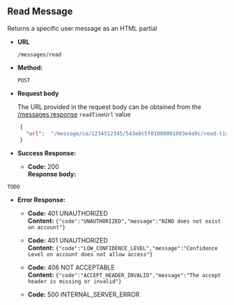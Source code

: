 Read Message
----
  Returns a specific user message as an HTML partial

* **URL**

  `/messages/read`

* **Method:**

  `POST`

*  **Request body**

    The URL provided in the request body can be obtained from the [/messages response](docs/messages.md) ```readTimeUrl``` value

```json
    {
      "url":  "/message/sa/1234512345/543e8c5f01000001003e4a9c/read-time"
    }
```

* **Success Response:**

  * **Code:** 200 <br />
    **Response body:**

```hmtl
TODO
```

* **Error Response:**

  * **Code:** 401 UNAUTHORIZED <br />
    **Content:** `{"code":"UNAUTHORIZED","message":"NINO does not exist on account"}`

  * **Code:** 401 UNAUTHORIZED <br />
    **Content:** `{"code":"LOW_CONFIDENCE_LEVEL","message":"Confidence Level on account does not allow access"}`

  * **Code:** 406 NOT ACCEPTABLE <br />
    **Content:** `{"code":"ACCEPT_HEADER_INVALID","message":"The accept header is missing or invalid"}`

  * **Code:** 500 INTERNAL_SERVER_ERROR <br />


